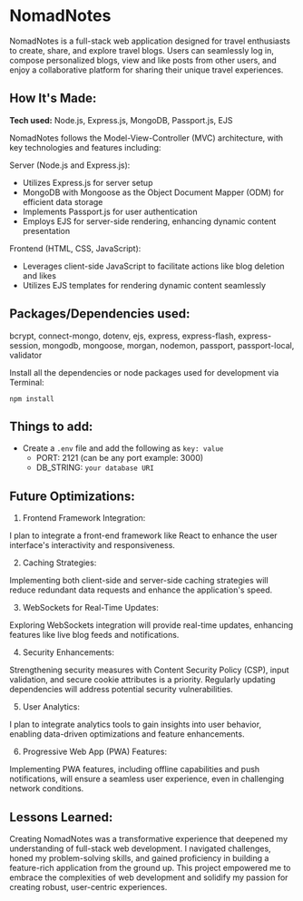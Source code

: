 # NomadNotes
NomadNotes is a full-stack web application designed for travel enthusiasts to create, share, and explore travel blogs. Users can seamlessly log in, compose personalized blogs, view and like posts from other users, and enjoy a collaborative platform for sharing their unique travel experiences.

## How It's Made:

**Tech used:** Node.js, Express.js, MongoDB, Passport.js, EJS

NomadNotes follows the Model-View-Controller (MVC) architecture, with key technologies and features including:

Server (Node.js and Express.js):
- Utilizes Express.js for server setup
- MongoDB with Mongoose as the Object Document Mapper (ODM) for efficient data storage
- Implements Passport.js for user authentication
- Employs EJS for server-side rendering, enhancing dynamic content presentation

Frontend (HTML, CSS, JavaScript):
- Leverages client-side JavaScript to facilitate actions like blog deletion and likes
- Utilizes EJS templates for rendering dynamic content seamlessly

## Packages/Dependencies used: 

bcrypt, connect-mongo, dotenv, ejs, express, express-flash, express-session, mongodb, mongoose, morgan, nodemon, passport, passport-local, validator

Install all the dependencies or node packages used for development via Terminal:

`npm install` 

## Things to add:

- Create a `.env` file and add the following as `key: value` 
  - PORT: 2121 (can be any port example: 3000) 
  - DB_STRING: `your database URI` 

## Future Optimizations:

1. Frontend Framework Integration:

I plan to integrate a front-end framework like React to enhance the user interface's interactivity and responsiveness.

2. Caching Strategies:

Implementing both client-side and server-side caching strategies will reduce redundant data requests and enhance the application's speed.

3. WebSockets for Real-Time Updates:

Exploring WebSockets integration will provide real-time updates, enhancing features like live blog feeds and notifications.

4. Security Enhancements:

Strengthening security measures with Content Security Policy (CSP), input validation, and secure cookie attributes is a priority. Regularly updating dependencies will address potential security vulnerabilities.

5. User Analytics:

I plan to integrate analytics tools to gain insights into user behavior, enabling data-driven optimizations and feature enhancements.

6. Progressive Web App (PWA) Features:

Implementing PWA features, including offline capabilities and push notifications, will ensure a seamless user experience, even in challenging network conditions.

## Lessons Learned:

Creating NomadNotes was a transformative experience that deepened my understanding of full-stack web development. I navigated challenges, honed my problem-solving skills, and gained proficiency in building a feature-rich application from the ground up. This project empowered me to embrace the complexities of web development and solidify my passion for creating robust, user-centric experiences.
